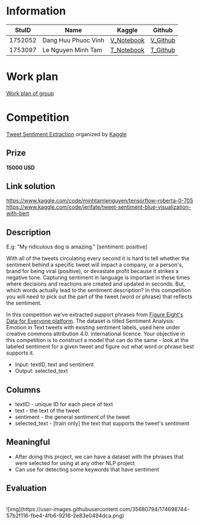 # **Information**
|StuID  |        Name       |     Kaggle    |       Github      |
|-------|-------------------|---------------|-------------------|
|1752052|Dang Huu Phuoc Vinh|[V_Notebook](https://www.kaggle.com/danghuuphuocvinh)|[V_Github](https://github.com/DangHuuPhuocVinh/data_science_application)
|1753097|Le Nguyen Minh Tam |[T_Notebook](https://www.kaggle.com/code/minhtamlenguyen)|[T_Github](https://github.com/lnmtam1999)
# **Work plan**
 [Work plan of group](https://docs.google.com/spreadsheets/d/10moa8xnprmD-MkfVzvn73UQyaCyHGVSmkDy8GRSXU4Y/edit#gid=0)
# **Competition**
 [Tweet Sentiment Extraction](https://www.kaggle.com/competitions/tweet-sentiment-extraction) organized by [Kaggle](https://www.kaggle.com/)
## **Prize**
 **15000 USD**
## **Link solution** 
 https://www.kaggle.com/code/minhtamlenguyen/tensorflow-roberta-0-705
 <br>
 https://www.kaggle.com/code/jerifate/tweet-sentiment-blue-visualization-with-bert
## Description
  E.g: "My ridiculous dog is amazing." [sentiment: positive]

  With all of the tweets circulating every second it is hard to tell whether the sentiment behind a specific tweet will impact a company, or a person's, brand for being viral (positive), or devastate profit because it strikes a negative tone. Capturing sentiment in language is important in these times where decisions and reactions are created and updated in seconds. But, which words actually lead to the sentiment description? In this competition you will need to pick out the part of the tweet (word or phrase) that reflects the sentiment.

  In this competition we've extracted support phrases from [Figure Eight's Data for Everyone platform](https://appen.com/datasets-resource-center/). The dataset is titled Sentiment Analysis: Emotion in Text tweets with existing sentiment labels, used here under creative commons attribution 4.0. international licence. Your objective in this competition is to construct a model that can do the same - look at the labeled sentiment for a given tweet and figure out what word or phrase best supports it.
  
  - Input: textID, text and sentiment
  - Output: selected_text
 
## **Columns**
 -  textID - unique ID for each piece of text
 -  text - the text of the tweet
 -  sentiment - the general sentiment of the tweet
 -  selected_text - [train only] the text that supports the tweet's sentiment
## **Meaningful**
 - After doing this project, we can have a dataset with the phrases that were selected for using at any other NLP project
 - Can use for detecting some keywords that have sentiment 

## **Evaluation**
<br>
![img](https://user-images.githubusercontent.com/35680794/174698744-57b2f116-fbe4-4fb6-9216-2e83e0494dca.png)

